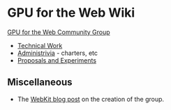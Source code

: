 # GPU for the Web Wiki

[GPU for the Web Community Group](https://www.w3.org/community/gpu/)

- [Technical Work](https://github.com/gpuweb/gpuweb)
- [Administrivia](https://github.com/gpuweb/admin) - charters, etc
- [Proposals and Experiments](https://github.com/gpuweb/gpuweb/wiki/)

## Miscellaneous

- The [WebKit blog post](https://webkit.org/blog/7380/next-generation-3d-graphics-on-the-web/) on the creation of the group.